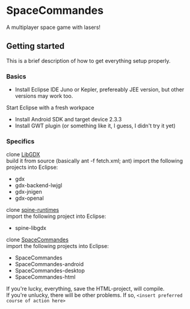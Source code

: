 SpaceCommandes
==============

A multiplayer space game with lasers!


Getting started
-----------

This is a brief description of how to get everything setup properly.

### Basics

* Install Eclipse IDE Juno or Kepler, prefereably JEE version, but other versions may work too.

Start Eclipse with a fresh workpace

* Install Android SDK and target device 2.3.3
* Install GWT plugin (or something like it, I guess, I didn't try it yet)

###  Specifics

clone [LibGDX][1]  
build it from source (basically ant -f fetch.xml; ant)
import the following projects into Eclipse:
* gdx
* gdx-backend-lwjgl
* gdx-jnigen
* gdx-openal

clone [spine-runtimes][2]  
import the following project into Eclipse:
* spine-libgdx

clone [SpaceCommandes][3]  
import the following projects into Eclipse:
* SpaceCommandes
* SpaceCommandes-android
* SpaceCommandes-desktop
* SpaceCommandes-html


If you're lucky, everything, save the HTML-project, will compile.  
If you're unlucky, there will be other problems. If so, `<insert preferred course of action here>`


[1]: https://github.com/libgdx/libgdx "LibGDX"
[2]: https://github.com/EsotericSoftware/spine-runtimes "Spine Runtimes"
[3]: https://github.com/johnedvard/SpaceCommandes "Space Commandes"

